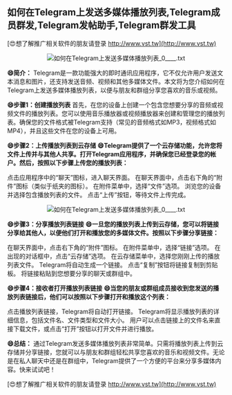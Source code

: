 ## **如何在Telegram上发送多媒体播放列表,Telegram成员群发,Telegram发帖助手,Telegram群发工具**

[😍想了解推广相关软件的朋友请登录 http://www.vst.tw](http://www.vst.tw)

 <center><img src="https://vst.tw/MP4/tuiguang/png/0.png" alt="如何在Telegram上发送多媒体播放列表_0____.txt"></center>

**😄简介：**
Telegram是一款功能强大的即时通讯应用程序，它不仅允许用户发送文本消息和图片，还支持发送音频、视频和其他多媒体文件。本文将为您介绍如何在Telegram上发送多媒体播放列表，以便与朋友和群组分享您喜欢的音乐或视频。

**😄步骤1：创建播放列表**
首先，在您的设备上创建一个包含您想要分享的音频或视频文件的播放列表。您可以使用音乐播放器或视频播放器来创建和管理您的播放列表。确保您的文件格式被Telegram支持（常见的音频格式如MP3，视频格式如MP4），并且这些文件在您的设备上可用。

**😄步骤2：上传播放列表到云存储**
**😄Telegram提供了一个云存储功能，允许您将文件上传并与其他人共享。打开Telegram应用程序，并确保您已经登录您的帐户。然后，按照以下步骤上传您的播放列表：**

点击应用程序中的“聊天”图标，进入聊天界面。
在聊天界面中，点击右下角的“附件”图标（类似于纸夹的图标）。
在附件菜单中，选择“文件”选项。
浏览您的设备并选择包含播放列表的文件。
点击“上传”按钮，等待文件上传完成。

 <center><img src="https://vst.tw/MP4/tuiguang/png/4.png" alt="如何在Telegram上发送多媒体播放列表_0____.txt"></center>

**😄步骤3：分享播放列表链接**
**😄一旦您的播放列表上传到云存储，您可以将链接分享给其他人，以便他们打开和播放您的多媒体文件。按照以下步骤分享链接：**

在聊天界面中，点击右下角的“附件”图标。
在附件菜单中，选择“链接”选项。
在出现的对话框中，点击“云存储”选项。
在云存储菜单中，选择您刚刚上传的播放列表文件。
Telegram将自动生成一个链接。
点击“复制”按钮将链接复制到剪贴板。
将链接粘贴到您想要分享的聊天或群组中。

**😄步骤4：接收者打开播放列表链接**
**😄当您的朋友或群组成员接收到您发送的播放列表链接后，他们可以按照以下步骤打开和播放这个列表：**

点击播放列表链接，Telegram将自动打开链接。
Telegram将显示播放列表的详细信息，包括文件名、文件类型和文件大小。
用户可以点击链接上的文件名来直接下载文件，或点击“打开”按钮以打开文件并进行播放。

**😄总结：**
通过Telegram发送多媒体播放列表非常简单。只需将播放列表上传到云存储并分享链接，您就可以与朋友和群组轻松共享您喜欢的音乐和视频文件。无论是在私人聊天中还是在群组中，Telegram提供了一个方便的平台来分享多媒体内容。快来试试吧！

[😍想了解推广相关软件的朋友请登录 http://www.vst.tw](http://www.vst.tw)



